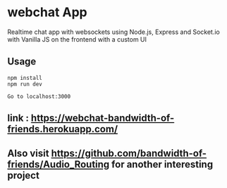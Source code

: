 # webchat App
Realtime chat app with websockets using Node.js, Express and Socket.io with Vanilla JS on the frontend with a custom UI

## Usage
```
npm install
npm run dev

Go to localhost:3000
```

## link : https://webchat-bandwidth-of-friends.herokuapp.com/
## Also visit https://github.com/bandwidth-of-friends/Audio_Routing for another interesting project
